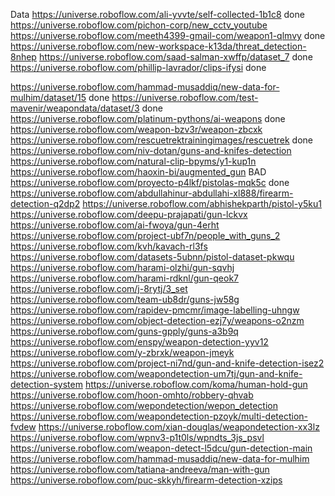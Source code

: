 Data
https://universe.roboflow.com/ali-yvvte/self-collected-1b1c8 done
https://universe.roboflow.com/pichon-corp/new_cctv_youtube
https://universe.roboflow.com/meeth4399-gmail-com/weapon1-qlmvy done
https://universe.roboflow.com/new-workspace-k13da/threat_detection-8nhep
https://universe.roboflow.com/saad-salman-xwffp/dataset_7 done
https://universe.roboflow.com/phillip-lavrador/clips-ifysi done

https://universe.roboflow.com/hammad-musaddiq/new-data-for-mulhim/dataset/15 done
https://universe.roboflow.com/test-mavenir/weapondata/dataset/3 done
https://universe.roboflow.com/platinum-pythons/ai-weapons done
https://universe.roboflow.com/weapon-bzv3r/weapon-zbcxk
https://universe.roboflow.com/rescuetrektrainingimages/rescuetrek done
https://universe.roboflow.com/niv-dotan/guns-and-knifes-detection
https://universe.roboflow.com/natural-clip-bpyms/y1-kup1n
https://universe.roboflow.com/haoxin-bi/augmented_gun BAD
https://universe.roboflow.com/proyecto-p4lkf/pistolas-mqk5c done
https://universe.roboflow.com/abdullahinur-abdullahi-xl888/firearm-detection-q2dp2
https://universe.roboflow.com/abhishekparth/pistol-y5ku1
https://universe.roboflow.com/deepu-prajapati/gun-lckvx
https://universe.roboflow.com/ai-fwoya/gun-4erht
https://universe.roboflow.com/project-ubf7n/people_with_guns_2
https://universe.roboflow.com/kvh/kavach-rl3fs
https://universe.roboflow.com/datasets-5ubnn/pistol-dataset-pkwqu
https://universe.roboflow.com/harami-olzhi/gun-sqvhj
https://universe.roboflow.com/harami-rdknl/gun-qeok7
https://universe.roboflow.com/j-8rytj/3_set
https://universe.roboflow.com/team-ub8dr/guns-jw58g
https://universe.roboflow.com/rapidev-pmcmr/image-labelling-uhngw
https://universe.roboflow.com/object-detection-ezj7y/weapons-o2nzm
https://universe.roboflow.com/guns-gpply/guns-a3b9q
https://universe.roboflow.com/enspy/weapon-detection-yyv12
https://universe.roboflow.com/y-zbrxk/weapon-jmeyk
https://universe.roboflow.com/project-ni7nd/gun-and-knife-detection-isez2
https://universe.roboflow.com/weapondetection-um7tj/gun-and-knife-detection-system
https://universe.roboflow.com/koma/human-hold-gun
https://universe.roboflow.com/hoon-omhto/robbery-qhvab
https://universe.roboflow.com/wepondetection/wepon_detection
https://universe.roboflow.com/weapondetection-pzoyk/multi-detection-fvdew
https://universe.roboflow.com/xian-douglas/weapondetection-xx3lz
https://universe.roboflow.com/wpnv3-p1t0ls/wpndts_3js_psvl
https://universe.roboflow.com/weapon-detect-l5dcu/gun-detection-main
https://universe.roboflow.com/hammad-musaddiq/new-data-for-mulhim
https://universe.roboflow.com/tatiana-andreeva/man-with-gun
https://universe.roboflow.com/puc-skkyh/firearm-detection-xzips
